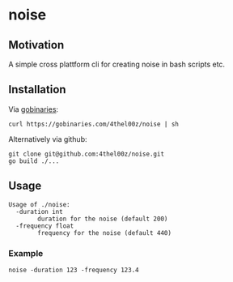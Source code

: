 # noise

## Motivation

A simple cross plattform cli for creating noise in bash scripts etc.

## Installation

Via [gobinaries](https://gobinaries.com):
```shell script
curl https://gobinaries.com/4thel00z/noise | sh 
```

Alternatively via github:

```shell script
git clone git@github.com:4thel00z/noise.git 
go build ./...
```

## Usage
```
Usage of ./noise:
  -duration int
    	duration for the noise (default 200)
  -frequency float
    	frequency for the noise (default 440)
```

### Example

```
noise -duration 123 -frequency 123.4
```
